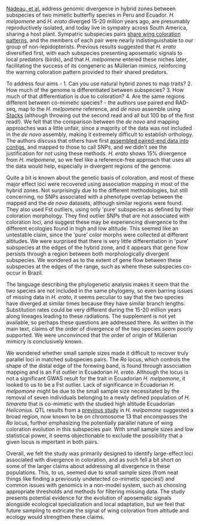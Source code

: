 [Nadeau, et al.](http://genome.cshlp.org/content/early/2014/05/13/gr.169292.113.abstract) address genomic divergence in hybrid zones between subspecies of two mimetic butterfly species in Peru and Ecuador. *H. melpomene* and *H. erato* diverged 15-20 million years ago, are presumably reproductively isolated, and today live in sympatry across South America, sharing a host plant. Sympatric subspecies pairs [share wing coloration patterns](http://www.ucl.ac.uk/taxome/jim/Mim/ermelmim.html), and the members of each pair were nearly indistinguishable to our group of non-lepidopterists. Previous results suggested that *H. erato* diversified first, with each subspecies presenting aposematic signals to local predators (birds), and that *H. melpomene* entered these niches later, facilitating the success of its congeneric as Müllerian mimics, reinforcing the warning coloration pattern provided to their shared predators.

To address four aims - 1. Can you use natural hybrid zones to map traits? 2. How much of the genome is differentiated between subspecies? 3. How much of that differentiation is due to coloration? 4. Are the same regions different between co-mimetic species? - the authors use paired end RAD-seq, map to the *H. melpomene* reference, and *de novo* assemble using [Stacks](http://creskolab.uoregon.edu/stacks/) (although throwing out the second read and all but 100 bp of the first read!). We felt that the comparison between the *de novo* and mapping approaches was a little unfair, since a majority of the data was not included in the *de novo* assembly, making it extremely difficult to establish orthology. The authors discuss that others have first [assembled paired-end data into contigs](http://creskolab.uoregon.edu/stacks/pe_tut.php), and mapped to those to call SNPs, and we didn't see the justification for not using these methods. *H. erato* shows 15% divergence from *H. melpomene*, so we feel like a reference-free approach that uses all the data would help, especially in divergent regions of the genome.

Quite a bit is known about the genetic basis of coloration, and most of these major effect loci were recovered using association mapping in most of the hybrid zones. Not surprisingly due to the different methodologies, but still concerning, no SNPs associated with a phenotype overlap between the mapped and the *de novo* datasets, although similar regions were found. They also used Fst outliers, using only 'pure' subspecies as defined by their coloration morphology. They find outlier SNPs that are not associated with coloration loci, and suggest these may be experiencing divergence to the different ecologies found in high and low altitude. This seemed like an untestable claim, since the 'pure' color morphs were collected at different altitudes. We were surprised that there is very little differentiation in 'pure' subspecies at the edges of the hybrid zone, and it appears that gene flow persists through a region between both morphologically divergent subspecies. We wondered as to the extent of gene flow between these subspecies at the edges of the range, such as where these subspecies co-occur in Brazil.

The language describing the phylogenetic analysis makes it seem that the two species are not included in the same phylogeny, so even barring issues of missing data in *H. erato*, it seems peculiar to say that the two species have diverged at similar times because they have similar branch lengths. Substitution rates could be very different during the 15-20 million years along lineages leading to these radiations. The supplement is not yet available, so perhaps these questions are addressed there. As written in the main text, claims of the order of divergence of the two species seem poorly supported. We were unconvinced that the order of origin of Müllerian mimicry is conclusively known.

We wondered whether small sample sizes made it difficult to recover truly parallel loci in matched subspecies pairs. The *Ro* locus, which controls the shape of the distal edge of the forewing band, is found through association mapping and is an Fst outlier in Ecuadorian *H. erato*. Although the locus is not a significant GWAS result for the trait in Ecuadorian *H. melpomone*, it looked to us to be a Fst outlier. Lack of significance in Ecuadorian *H. melpomone* might be due to the small sample size necessitated by the removal of seven individuals belonging to a newly defined population of *H. timareta* that is co-mimetic with the studied high altitude Ecuadorian *Heliconius*. QTL results from a [previous study](http://www.ncbi.nlm.nih.gov/pmc/articles/PMC2581958) in *H. melpomone* suggested a broad region, now known to be on chromosome 13 that encompasses the *Ro* locus, further emphasizing the potentially parallel nature of wing coloration evolution in this subspecies pair. With small sample sizes and low statistical power, it seems objectionable to exclude the possibility that a given locus is important in both pairs.

Overall, we felt the study was primarily designed to identify large-effect loci associated with divergence in coloration, and as such fell a bit short on some of the larger claims about addressing all divergence in these populations. This, to us, seemed due to small sample sizes (from neat things like finding a previously undetected co-mimetic species!) and common issues with genomics in a non-model system, such as choosing appropriate thresholds and methods for filtering missing data. The study presents potential evidence for the evolution of aposematic signals alongside ecological specialization and local adaptation, but we feel that future sampling to extricate the signal of wing coloration from altitude and ecology would strengthen these claims.